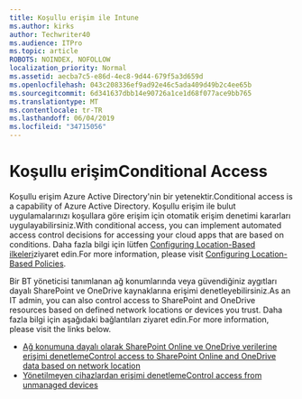 ```yaml
---
title: Koşullu erişim ile Intune
ms.author: kirks
author: Techwriter40
ms.audience: ITPro
ms.topic: article
ROBOTS: NOINDEX, NOFOLLOW
localization_priority: Normal
ms.assetid: aecba7c5-e86d-4ec8-9d44-679f5a3d659d
ms.openlocfilehash: 043c208336ef9ad92e46c5ada409d49b2c4ee65b
ms.sourcegitcommit: 6d341637dbb14e90726a1ce1d68f077ace9bb765
ms.translationtype: MT
ms.contentlocale: tr-TR
ms.lasthandoff: 06/04/2019
ms.locfileid: "34715056"
---
```

# <a name="conditional-access"></a><span data-ttu-id="7442c-102">Koşullu erişim</span><span class="sxs-lookup"><span data-stu-id="7442c-102">Conditional Access</span></span>

<p><span data-ttu-id="7442c-103">Koşullu erişim Azure Active Directory'nin bir yetenektir.</span><span class="sxs-lookup"><span data-stu-id="7442c-103">Conditional access is a capability of Azure Active Directory.</span></span> <span data-ttu-id="7442c-104">Koşullu erişim ile bulut uygulamalarınızı koşullara göre erişim için otomatik erişim denetimi kararları uygulayabilirsiniz.</span><span class="sxs-lookup"><span data-stu-id="7442c-104">With conditional access, you can implement automated access control decisions for accessing your cloud apps that are based on conditions.</span></span> <span data-ttu-id="7442c-105">Daha fazla bilgi için lütfen <a href="https://docs.microsoft.com/en-us/azure/active-directory/conditional-access/overview">Configuring Location-Based ilkeleri</a>ziyaret edin.</span><span class="sxs-lookup"><span data-stu-id="7442c-105">For more information, please visit <a href="https://docs.microsoft.com/en-us/azure/active-directory/conditional-access/overview">Configuring Location-Based Policies</a>.</span></span></p> <p><span data-ttu-id="7442c-106">Bir BT yöneticisi tanımlanan ağ konumlarında veya güvendiğiniz aygıtları dayalı SharePoint ve OneDrive kaynaklarına erişimi denetleyebilirsiniz.</span><span class="sxs-lookup"><span data-stu-id="7442c-106">As an IT admin, you can also control access to SharePoint and OneDrive resources based on defined network locations or devices you trust.</span></span> <span data-ttu-id="7442c-107">Daha fazla bilgi için aşağıdaki bağlantıları ziyaret edin.</span><span class="sxs-lookup"><span data-stu-id="7442c-107">For more information, please visit the links below.</span></span></p> <ul> <li><span data-ttu-id="7442c-108"><a href="https://docs.microsoft.com/en-us/sharepoint/control-access-based-on-network-location">Ağ konumuna dayalı olarak SharePoint Online ve OneDrive verilerine erişimi denetleme</a></span><span class="sxs-lookup"><span data-stu-id="7442c-108"><a href="https://docs.microsoft.com/en-us/sharepoint/control-access-based-on-network-location">Control access to SharePoint Online and OneDrive data based on network location</a></span></span></li> <li><span data-ttu-id="7442c-109"><a href="https://docs.microsoft.com/en-us/sharepoint/control-access-from-unmanaged-devices">Yönetilmeyen cihazlardan erişimi denetleme</a></span><span class="sxs-lookup"><span data-stu-id="7442c-109"><a href="https://docs.microsoft.com/en-us/sharepoint/control-access-from-unmanaged-devices">Control access from unmanaged devices</a></span></span></li> </ul>

